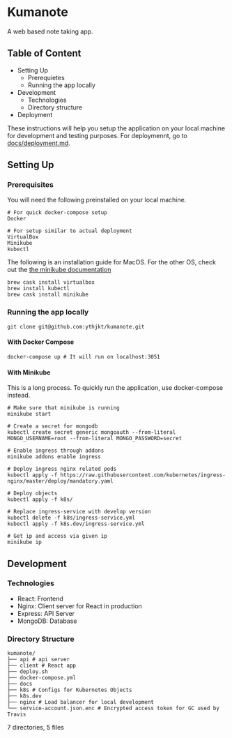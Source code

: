 # Kumanote
A web based note taking app.

## Table of Content
- Setting Up
  - Prerequietes
  - Running the app locally
- Development
  - Technologies
  - Directory structure
- Deployment

These instructions will help you setup the application on your local machine for development and testing purposes. For deploymennt, go to [docs/deployment.md](docs/deployment.md).

## Setting Up
### Prerequisites
You will need the following preinstalled on your local machine.
```
# For quick docker-compose setup
Docker

# For setup similar to actual deployment
VirtualBox
Minikube
kubectl
```

The following is an installation guide for MacOS. For the other OS, check out the [the minikube documentation](https://kubernetes.io/docs/tasks/tools/install-minikube/#install-minikube)

```
brew cask install virtualbox
brew install kubectl
brew cask install minikube
```

### Running the app locally
```
git clone git@github.com:ythjkt/kumanote.git
```

#### With Docker Compose
```
docker-compose up # It will run on localhost:3051
```

#### With Minikube
This is a long process. To quickly run the application, use docker-compose instead.

```
# Make sure that minikube is running
minikube start

# Create a secret for mongodb
kubectl create secret generic mongoauth --from-literal MONGO_USERNAME=root --from-literal MONGO_PASSWORD=secret

# Enable ingress through addons
minikube addons enable ingress

# Deploy ingress nginx related pods
kubectl apply -f https://raw.githubusercontent.com/kubernetes/ingress-nginx/master/deploy/mandatory.yaml

# Deploy objects
kubectl apply -f k8s/

# Replace ingress-service with develop version
kubectl delete -f k8s/ingress-service.yml
kubectl apply -f k8s.dev/ingress-service.yml

# Get ip and access via given ip
minikube ip
```

## Development
### Technologies
- React: Frontend
- Nginx: Client server for React in production
- Express: API Server
- MongoDB: Database

### Directory Structure
```
kumanote/
├── api # api server
├── client # React app
├── deploy.sh 
├── docker-compose.yml
├── docs
├── k8s # Configs for Kubernetes Objects
├── k8s.dev
├── nginx # Load balancer for local development
└── service-account.json.enc # Encrypted access token for GC used by Travis
```

7 directories, 5 files
